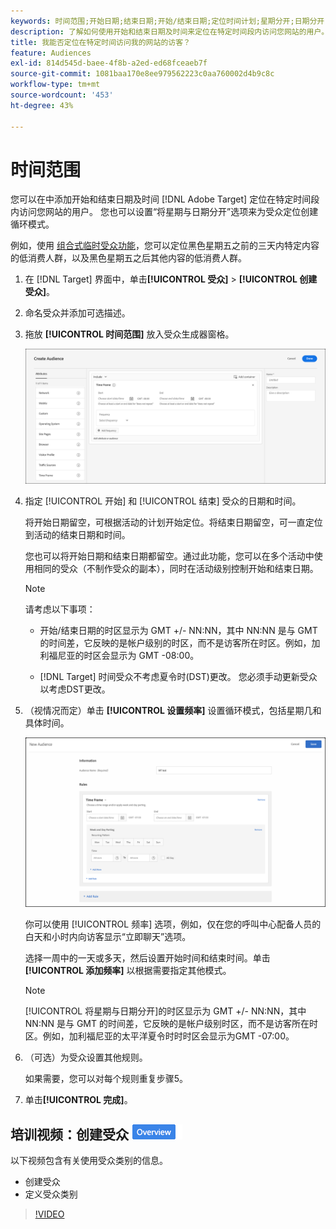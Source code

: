 ```yaml
---
keywords: 时间范围;开始日期;结束日期;开始/结束日期;定位时间计划;星期分开;日期分开;分开
description: 了解如何使用开始和结束日期及时间来定位在特定时间段内访问您网站的用户。
title: 我能否定位在特定时间访问我的网站的访客？
feature: Audiences
exl-id: 814d545d-baee-4f8b-a2ed-ed68fceaeb7f
source-git-commit: 1081baa170e8ee979562223c0aa760002d4b9c8c
workflow-type: tm+mt
source-wordcount: '453'
ht-degree: 43%

---
```


# 时间范围

您可以在中添加开始和结束日期及时间 [!DNL Adobe Target] 定位在特定时间段内访问您网站的用户。 您也可以设置“将星期与日期分开”选项来为受众定位创建循环模式。

例如，使用 [组合式临时受众功能](/help/main/c-target/combining-multiple-audiences.md#concept_A7386F1EA4394BD2AB72399C225981E5)，您可以定位黑色星期五之前的三天内特定内容的低消费人群，以及黑色星期五之后其他内容的低消费人群。

1. 在 [!DNL Target] 界面中，单击&#x200B;**[!UICONTROL 受众]** > **[!UICONTROL 创建受众]**。
1. 命名受众并添加可选描述。
1. 拖放 **[!UICONTROL 时间范围]** 放入受众生成器窗格。

   ![target_timeframe_dialog图像](assets/target_timeframe_dialog.png)

1. 指定 [!UICONTROL 开始] 和 [!UICONTROL 结束] 受众的日期和时间。

   将开始日期留空，可根据活动的计划开始定位。将结束日期留空，可一直定位到活动的结束日期和时间。

   您也可以将开始日期和结束日期都留空。通过此功能，您可以在多个活动中使用相同的受众（不制作受众的副本），同时在活动级别控制开始和结束日期。

   >[!NOTE]
   >
   >请考虑以下事项：
   >
   >* 开始/结束日期的时区显示为 GMT +/- NN:NN，其中 NN:NN 是与 GMT 的时间差，它反映的是帐户级别的时区，而不是访客所在时区。例如，加利福尼亚的时区会显示为 GMT -08:00。
   >
   >* [!DNL Target] 时间受众不考虑夏令时(DST)更改。 您必须手动更新受众以考虑DST更改。

1. （视情况而定）单击 **[!UICONTROL 设置频率]** 设置循环模式，包括星期几和具体时间。

   ![将星期与日期分开](assets/week_and_day_parting.png)

   你可以使用 [!UICONTROL 频率] 选项，例如，仅在您的呼叫中心配备人员的白天和小时内向访客显示“立即聊天”选项。

   选择一周中的一天或多天，然后设置开始时间和结束时间。单击 **[!UICONTROL 添加频率]** 以根据需要指定其他模式。

   >[!NOTE]
   >
   >[!UICONTROL 将星期与日期分开]的时区显示为 GMT +/- NN:NN，其中 NN:NN 是与 GMT 的时间差，它反映的是帐户级别时区，而不是访客所在时区。例如，加利福尼亚的太平洋夏令时时时区会显示为GMT -07:00。

1. （可选）为受众设置其他规则。

   如果需要，您可以对每个规则重复步骤5。

1. 单击&#x200B;**[!UICONTROL 完成]**。

## 培训视频：创建受众 ![“概述”标记](/help/main/assets/overview.png)

以下视频包含有关使用受众类别的信息。

* 创建受众
* 定义受众类别

>[!VIDEO](https://video.tv.adobe.com/v/17392)
